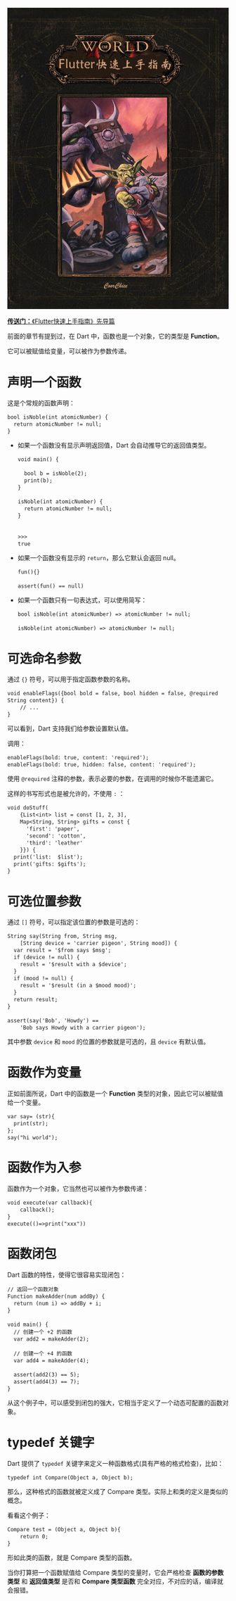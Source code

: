 [![](https://raw.githubusercontent.com/chenBingX/img/master/Flutter/Flutter快速上手指南封面2.JPG)](https://juejin.im/post/5c8f8e62e51d456a0f23d0fe)

[**传送门：**《Flutter快速上手指南》先导篇](https://juejin.im/post/5c8f8e62e51d456a0f23d0fe)

前面的章节有提到过，在 Dart 中，函数也是一个对象，它的类型是 **Function**。

它可以被赋值给变量，可以被作为参数传递。

# 声明一个函数

这是个常规的函数声明：

```
bool isNoble(int atomicNumber) {
  return atomicNumber != null;
}
```

- 如果一个函数没有显示声明返回值，Dart 会自动推导它的返回值类型。

    ```
    void main() {

      bool b = isNoble(2);
      print(b);
    }

    isNoble(int atomicNumber) {
      return atomicNumber != null;
    }


    >>>
    true
    ```

- 如果一个函数没有显示的 `return`，那么它默认会返回 null。

    ```
    fun(){}

    assert(fun() == null)
    ```

- 如果一个函数只有一句表达式，可以使用简写：

    ```
    bool isNoble(int atomicNumber) => atomicNumber != null;

    isNoble(int atomicNumber) => atomicNumber != null;
    ```


# 可选命名参数

通过 `{}` 符号，可以用于指定函数参数的名称。

```
void enableFlags({bool bold = false, bool hidden = false, @required String content}) {
    // ...
}
```

可以看到，Dart 支持我们给参数设置默认值。

调用：

```
enableFlags(bold: true, content: 'required');
enableFlags(bold: true, hidden: false, content: 'required');
```

使用 `@required` 注释的参数，表示必要的参数，在调用的时候你不能遗漏它。

这样的书写形式也是被允许的，不使用 `:` ：

```
void doStuff(
    {List<int> list = const [1, 2, 3],
    Map<String, String> gifts = const {
      'first': 'paper',
      'second': 'cotton',
      'third': 'leather'
    }}) {
  print('list:  $list');
  print('gifts: $gifts');
}
```

# 可选位置参数

通过 `[]` 符号，可以指定该位置的参数是可选的：


```
String say(String from, String msg,
    [String device = 'carrier pigeon', String mood]) {
  var result = '$from says $msg';
  if (device != null) {
    result = '$result with a $device';
  }
  if (mood != null) {
    result = '$result (in a $mood mood)';
  }
  return result;
}

assert(say('Bob', 'Howdy') ==
    'Bob says Howdy with a carrier pigeon');
```

其中参数 `device` 和 `mood` 的位置的参数就是可选的，且 `device` 有默认值。


# 函数作为变量

正如前面所说，Dart 中的函数是一个 **Function** 类型的对象，因此它可以被赋值给一个变量。

```
var say= (str){
  print(str);
};
say("hi world");
```

# 函数作为入参

函数作为一个对象，它当然也可以被作为参数传递：

```
void execute(var callback){
    callback();
}
execute(()=>print("xxx"))
```


# 函数闭包

Dart 函数的特性，使得它很容易实现闭包：

```
// 返回一个函数对象
Function makeAdder(num addBy) {
  return (num i) => addBy + i;
}

void main() {
  // 创建一个 +2 的函数
  var add2 = makeAdder(2);

  // 创建一个 +4 的函数
  var add4 = makeAdder(4);

  assert(add2(3) == 5);
  assert(add4(3) == 7);
}
```

从这个例子中，可以感受到闭包的强大，它相当于定义了一个动态可配置的函数对象。  

# typedef 关键字

Dart 提供了 `typedef` 关键字来定义一种函数格式(具有严格的格式检查)，比如：  

```
typedef int Compare(Object a, Object b);
```

那么，这种格式的函数就被定义成了 Compare 类型。实际上和类的定义是类似的概念。  

看看这个例子：  

```
Compare test = (Object a, Object b){
    return 0;
}
```

形如此类的函数，就是 Compare 类型的函数。  

当你打算把一个函数赋值给 Compare 类型的变量时，它会严格检查 **函数的参数类型** 和 **返回值类型** 是否和 **Compare 类型函数** 完全对应，不对应的话，编译就会报错。
